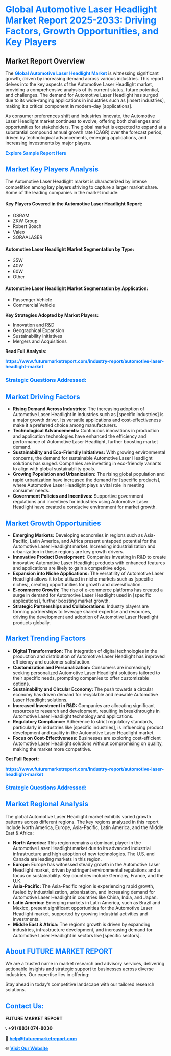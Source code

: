 <h1 style="color: #007BFF;">Global Automotive Laser Headlight Market Report 2025-2033: Driving Factors, Growth Opportunities, and Key Players</h1>

<section id="overview">
<h2>Market Report Overview</h2>
<p>The <a href="https://www.futuremarketreport.com/industry-report/automotive-laser-headlight-market" style="color: #007BFF; text-decoration: none;"><strong>Global Automotive Laser Headlight Market</strong></a> is witnessing significant growth, driven by increasing demand across various industries. This report delves into the key aspects of the Automotive Laser Headlight market, providing a comprehensive analysis of its current status, future potential, and challenges. The demand for Automotive Laser Headlight has surged due to its wide-ranging applications in industries such as [insert industries], making it a critical component in modern-day [applications].</p>
<p>As consumer preferences shift and industries innovate, the Automotive Laser Headlight market continues to evolve, offering both challenges and opportunities for stakeholders. The global market is expected to expand at a substantial compound annual growth rate (CAGR) over the forecast period, driven by technological advancements, emerging applications, and increasing investments by major players.</p>
</section>

<section id="overview">
<p><a href="https://www.futuremarketreport.com/request-sample/reportId=90137" style="color: #007BFF; text-decoration: none;"><strong>Explore Sample Report Here</strong></a></p>
</section>

<section id="key-players">
<h2 style="color: #007BFF;">Market Key Players Analysis</h2>
<p>The Automotive Laser Headlight market is characterized by intense competition among key players striving to capture a larger market share. Some of the leading companies in the market include:</p>
<h4>Key Players Covered in the Automotive Laser Headlight Report:</h4>
<ul><li>OSRAM</li><li>ZKW Group</li><li>Robert Bosch</li><li>Valeo</li><li>SORAALASER</li></ul>
<h4>Automotive Laser Headlight Market Segmentation by Type:</h4>
<ul><li>35W</li><li>40W</li><li>60W</li><li>Other</li></ul>

<h4>Automotive Laser Headlight Market Segmentation by Application:</h4>
<ul><li>Passenger Vehicle</li><li>Commercial Vehicle</li></ul>
<p><strong>Key Strategies Adopted by Market Players:</strong></p>
<ul>
<li>Innovation and R&D</li>
<li>Geographical Expansion</li>
<li>Sustainability Initiatives</li>
<li>Mergers and Acquisitions</li>
</ul>
</section>

<section>
<p><strong>Read Full Analysis: </strong></p><a href="https://www.futuremarketreport.com/industry-report/automotive-laser-headlight-market" style="color: #007BFF; text-decoration: none;"><strong>https://www.futuremarketreport.com/industry-report/automotive-laser-headlight-market</strong></a>
<h3 style="color: #007BFF;">Strategic Questions Addressed:</h3>
</section>

<section id="driving-factors">
<h2 style="color: #007BFF;">Market Driving Factors</h2>
<ul>
<li><strong>Rising Demand Across Industries:</strong> The increasing adoption of Automotive Laser Headlight in industries such as [specific industries] is a major growth driver. Its versatile applications and cost-effectiveness make it a preferred choice among manufacturers.</li>
<li><strong>Technological Advancements:</strong> Continuous innovations in production and application technologies have enhanced the efficiency and performance of Automotive Laser Headlight, further boosting market demand.</li>
<li><strong>Sustainability and Eco-Friendly Initiatives:</strong> With growing environmental concerns, the demand for sustainable Automotive Laser Headlight solutions has surged. Companies are investing in eco-friendly variants to align with global sustainability goals.</li>
<li><strong>Growing Population and Urbanization:</strong> The rising global population and rapid urbanization have increased the demand for [specific products], where Automotive Laser Headlight plays a vital role in meeting consumer needs.</li>
<li><strong>Government Policies and Incentives:</strong> Supportive government regulations and incentives for industries using Automotive Laser Headlight have created a conducive environment for market growth.</li>
</ul>
</section>

<section id="growth-opportunities">
<h2 style="color: #007BFF;">Market Growth Opportunities</h2>
<ul>
<li><strong>Emerging Markets:</strong> Developing economies in regions such as Asia-Pacific, Latin America, and Africa present untapped potential for the Automotive Laser Headlight market. Increasing industrialization and urbanization in these regions are key growth drivers.</li>
<li><strong>Innovative Product Development:</strong> Companies investing in R&D to create innovative Automotive Laser Headlight products with enhanced features and applications are likely to gain a competitive edge.</li>
<li><strong>Expansion into Niche Applications:</strong> The versatility of Automotive Laser Headlight allows it to be utilized in niche markets such as [specific niches], creating opportunities for growth and diversification.</li>
<li><strong>E-commerce Growth:</strong> The rise of e-commerce platforms has created a surge in demand for Automotive Laser Headlight used in [specific applications], further boosting market growth.</li>
<li><strong>Strategic Partnerships and Collaborations:</strong> Industry players are forming partnerships to leverage shared expertise and resources, driving the development and adoption of Automotive Laser Headlight products globally.</li>
</ul>
</section>

<section id="trending-factors">
<h2 style="color: #007BFF;">Market Trending Factors</h2>
<ul>
<li><strong>Digital Transformation:</strong> The integration of digital technologies in the production and distribution of Automotive Laser Headlight has improved efficiency and customer satisfaction.</li>
<li><strong>Customization and Personalization:</strong> Consumers are increasingly seeking personalized Automotive Laser Headlight solutions tailored to their specific needs, prompting companies to offer customizable options.</li>
<li><strong>Sustainability and Circular Economy:</strong> The push towards a circular economy has driven demand for recyclable and reusable Automotive Laser Headlight solutions.</li>
<li><strong>Increased Investment in R&D:</strong> Companies are allocating significant resources to research and development, resulting in breakthroughs in Automotive Laser Headlight technology and applications.</li>
<li><strong>Regulatory Compliance:</strong> Adherence to strict regulatory standards, particularly in industries like [specific industries], is influencing product development and quality in the Automotive Laser Headlight market.</li>
<li><strong>Focus on Cost-Effectiveness:</strong> Businesses are exploring cost-efficient Automotive Laser Headlight solutions without compromising on quality, making the market more competitive.</li>
</ul>
</section>

<section>
<p><strong>Get Full Report: </strong></p><a href="https://www.futuremarketreport.com/industry-report/automotive-laser-headlight-market" style="color: #007BFF; text-decoration: none;"><strong>https://www.futuremarketreport.com/industry-report/automotive-laser-headlight-market</strong></a>
<h3 style="color: #007BFF;">Strategic Questions Addressed:</h3>
</section>


<section id="regional-analysis">
<h2 style="color: #007BFF;">Market Regional Analysis</h2>
<p>The global Automotive Laser Headlight market exhibits varied growth patterns across different regions. The key regions analyzed in this report include North America, Europe, Asia-Pacific, Latin America, and the Middle East & Africa:</p>
<ul>
<li><strong>North America:</strong> This region remains a dominant player in the Automotive Laser Headlight market due to its advanced industrial infrastructure and high adoption of new technologies. The U.S. and Canada are leading markets in this region.</li>
<li><strong>Europe:</strong> Europe has witnessed steady growth in the Automotive Laser Headlight market, driven by stringent environmental regulations and a focus on sustainability. Key countries include Germany, France, and the U.K.</li>
<li><strong>Asia-Pacific:</strong> The Asia-Pacific region is experiencing rapid growth, fueled by industrialization, urbanization, and increasing demand for Automotive Laser Headlight in countries like China, India, and Japan.</li>
<li><strong>Latin America:</strong> Emerging markets in Latin America, such as Brazil and Mexico, present significant opportunities for the Automotive Laser Headlight market, supported by growing industrial activities and investments.</li>
<li><strong>Middle East & Africa:</strong> The region’s growth is driven by expanding industries, infrastructure development, and increasing demand for Automotive Laser Headlight in sectors like [specific sectors].</li>
</ul>
</section>

<footer>
<h2 style="color: #007BFF;">About FUTURE MARKET REPORT</h2>
<p>We are a trusted name in market research and advisory services, delivering actionable insights and strategic support to businesses across diverse industries. Our expertise lies in offering:</p>

<p>Stay ahead in today’s competitive landscape with our tailored research solutions.</p>

<h2 style="color: #007BFF;">Contact Us:</h2>
<p><strong>FUTURE MARKET REPORT</strong></p>
<p>📞 <strong>+91 (883) 074-8030</strong></p>
<p>📧 <strong><a href="mailto:help@futuremarketreport.com" style="color: #007BFF;">help@futuremarketreport.com</a></strong></p>
<p>🌐 <strong><a href="https://www.futuremarketreport.com/" style="color: #007BFF;">Visit Our Website</a></strong></p>
</footer>
